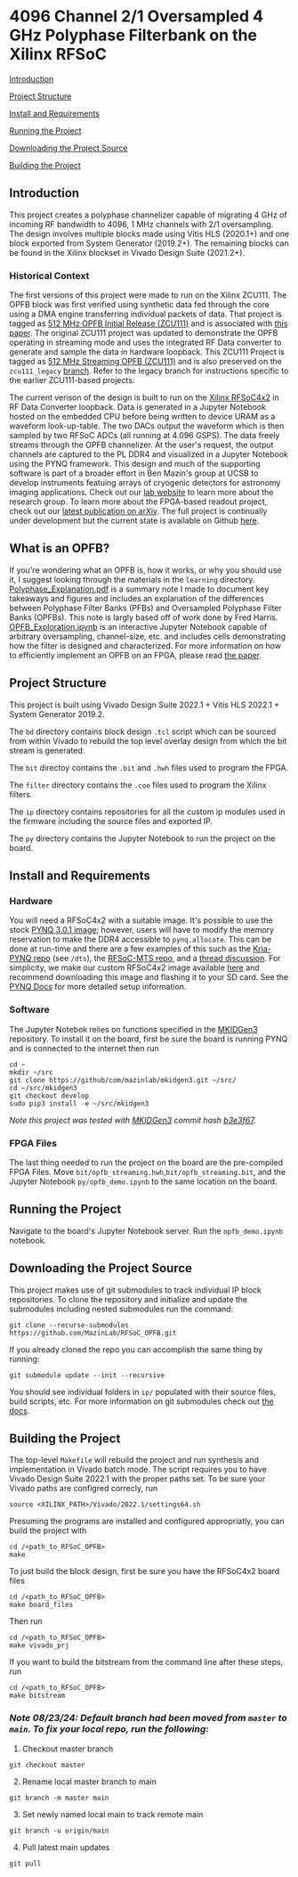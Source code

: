 # 4096 Channel 2/1 Oversampled 4 GHz Polyphase Filterbank on the Xilinx RFSoC

[Introduction](https://github.com/MazinLab/RFSoC_OPFB#introduction)

[Project Structure](https://github.com/MazinLab/RFSoC_OPFB#project-structure)

[Install and Requirements](https://github.com/MazinLab/RFSoC_OPFB#install-and-requirements)

[Running the Project](https://github.com/MazinLab/RFSoC_OPFB#running-the-project)

[Downloading the Project Source](https://github.com/MazinLab/RFSoC_OPFB#downloading-the-project-source)

[Building the Project](https://github.com/MazinLab/RFSoC_OPFB#building-the-project)

## Introduction
This project creates a polyphase channelizer capable of migrating 4 GHz of incoming RF bandwidth to 4096, 1 MHz channels with 2/1 oversampling. The design involves multiple blocks made using Vitis HLS (2020.1+) and one block exported from System Generator (2019.2+). The remaining blocks can be found in the Xilinx blockset in Vivado Design Suite (2021.2+). 

### Historical Context
The first versions of this project were made to run on the Xilinx ZCU111. The OPFB block was first verified using synthetic data fed through the core using a DMA engine transferring individual packets of data. That project is tagged as [512 MHz OPFB Initial Release (ZCU111)](https://github.com/MazinLab/RFSoC_OPFB/releases/tag/v1.0) and is associated with [this paper](https://ieeexplore.ieee.org/document/9336352). The original ZCU111 project was updated to demonstrate the OPFB operating in streaming mode and uses the integrated RF Data converter to generate and sample the data in hardware loopback. This ZCU111 Project is tagged as [512 MHz Streaming OPFB (ZCU111)](https://github.com/MazinLab/RFSoC_OPFB/releases/tag/v2.0) and is also preserved on the `zcu111_legacy` [branch](https://github.com/MazinLab/RFSoC_OPFB/tree/zcu111_legacy). Refer to the legacy branch for instructions specific to the earlier ZCU111-based projects.

The current verison of the design is built to run on the [Xilinx RFSoC4x2](https://www.realdigital.org/hardware/rfsoc-4x2) in RF Data Converter loopback. Data is generated in a Jupyter Notebook hosted on the embedded CPU before being written to device URAM as a waveform look-up-table. The two DACs output the waveform which is then sampled by two RFSoC ADCs (all running at 4.096 GSPS). The data freely streams through the OPFB channelizer. At the user's request, the output channels are captured to the PL DDR4 and visualized in a Jupyter Notebook using the PYNQ framework. This design and much of the supporting software is part of a broader effort in Ben Mazin's group at UCSB to develop instruments featuing arrays of cryogenic detectors for astronomy imaging applications. Check out our [lab website](https://web.physics.ucsb.edu/~bmazin/) to learn more about the research group. To learn more about the FPGA-based readout project, check out our [latest publication on arXiv](https://arxiv.org/abs/2203.16520). The full project is continually under development but the current state is available on Github [here](https://github.com/MazinLab/MKIDGen3). 


## What is an OPFB?
If you're wondering what an OPFB is, how it works, or why you should use it, I suggest looking through the materials in the `learning` directory. [Polyphase\_Explanation.pdf](https://github.com/MazinLab/RFSoC_OPFB/blob/master/learning/Polyphase_Explanantion.pdf) is a summary note I made to document key takeaways and figures and includes an explanation of the differences between Polyphase Filter Banks (PFBs) and Oversampled Polyphase Filter Banks (OPFBs). This note is largly based off of work done by Fred Harris. [OPFB\_Exploration.ipynb](https://github.com/MazinLab/RFSoC_OPFB/blob/master/learning/OPFB_Exploration.ipynb) is an interactive Jupyter Notebook capable of arbitrary oversampling, channel-size, etc. and includes cells demonstrating how the filter is designed and characterized. For more information on how to efficiently implement an OPFB on an FPGA, please read [the paper](https://ieeexplore.ieee.org/document/9336352).

## Project Structure
This project is built using Vivado Design Suite 2022.1 + Vitis HLS 2022.1 + System Generator 2019.2.

The `bd` directory contains block design `.tcl` script which can be sourced from within Vivado to rebuild the top level overlay design from which the bit stream is generated.

The `bit` directoy contains the `.bit` and `.hwh` files used to program the FPGA.

The `filter` directory contains the `.coe` files used to program the Xilinx filters.

The `ip` directory contains repositories for all the custom ip modules used in the firmware including the source files and exported IP.

The `py` directory contains the Jupyter Notebook to run the project on the board.

## Install and Requirements

### Hardware
You will need a RFSoC4x2 with a suitable image. It's possible to use the stock [PYNQ 3.0.1 image](https://www.pynq.io/boards.html); however, users will have to modify the memory reservation to make the DDR4 accessible to `pynq.allocate`. This can be done at run-time and there are a few examples of this such as the [Kria-PYNQ repo](https://github.com/Xilinx/Kria-PYNQ/tree/main) (see `/dts`), the [RFSoC-MTS repo](https://github.com/Xilinx/RFSoC-MTS/tree/main/boards/RFSoC4x2/dts), and a [thread discussion](https://discuss.pynq.io/t/how-to-allocate-pl-ddr4-on-rfsoc4x2-in-pynq-3-0-1/5586). For simplicity, we make our custom RFSoC4x2 image available [here](https://drive.google.com/file/d/13B8tchLYTMF_U6HLexjQW8cSzbOQCzSq/view?usp=sharing) and recommend downloading this image and flashing it to your SD card. See the [PYNQ Docs](https://www.rfsoc-pynq.io/rfsoc_4x2_getting_started.html) for more detailed setup information.

### Software
The Jupyter Notebok relies on functions specified in the [MKIDGen3](https://github.com/MazinLab/MKIDGen3) repository. To install it on the board, first be sure the board is running PYNQ and is connected to the internet then run
```
cd ~
mkdir ~/src
git clone https://github/com/mazinlab/mkidgen3.git ~/src/
cd ~/src/mkidgen3
git checkout develop
sudo pip3 install -e ~/src/mkidgen3
```
*Note this project was tested with [MKIDGen3](https://github.com/MazinLab/MKIDGen3) commit hash [b3e3f67](https://github.com/MazinLab/MKIDGen3/commit/b3e3f67afeb82438da0d62bd15058b9d50bc59fa).*
### FPGA Files
The last thing needed to run the project on the board are the pre-compiled FPGA Files. Move `bit/opfb_streaming.hwh`,`bit/opfb_streaming.bit`, and the Jupyter Notebook `py/opfb_demo.ipynb` to the same location on the board.

## Running the Project
Navigate to the board's Jupyter Notebook server. Run the `opfb_demo.ipynb` notebook.

## Downloading the Project Source

This project makes use of git submodules to track individual IP block repositories. To clone the repository and initialize and update the submodules including nested submodules run the command:
```
git clone --recurse-submodules https://github.com/MazinLab/RFSoC_OPFB.git
```
If you already cloned the repo you can accomplish the same thing by running:
```
git submodule update --init --recursive
```
You should see individual folders in `ip/` populated with their source files, build scripts, etc. For more information on git submodules check out [the docs](https://git-scm.com/book/en/v2/Git-Tools-Submodules).

## Building the Project

The top-level `Makefile` will rebuild the project and run synthesis and implementation in Vivado batch mode. The script requires you to have Vivado Design Suite 2022.1 with the proper paths set. To be sure your Vivado paths are configred correcly, run
```
source <XILINX_PATH>/Vivado/2022.1/settings64.sh
```
Presuming the programs are installed and configured appropriatly, you can build the project with
```
cd /<path_to_RFSoC_OPFB>
make
```
To just build the block design, first be sure you have the RFSoC4x2 board files
```
cd /<path_to_RFSoC_OPFB>
make board_files
```
Then run 
```
cd /<path_to_RFSoC_OPFB>
make vivado_prj
```
If you want to build the bitstream from the command line after these steps, run
```
cd /<path_to_RFSoC_OPFB>
make bitstream
```

### *Note 08/23/24: Default branch had been moved from `master` to `main`. To fix your local repo, run the following:*
1. Checkout master branch
```
git checkout master
```
2. Rename local master branch to main
```
git branch -m master main
```
3. Set newly named local main to track remote main
```
git branch -u origin/main
```
4. Pull latest main updates
```
git pull
```
